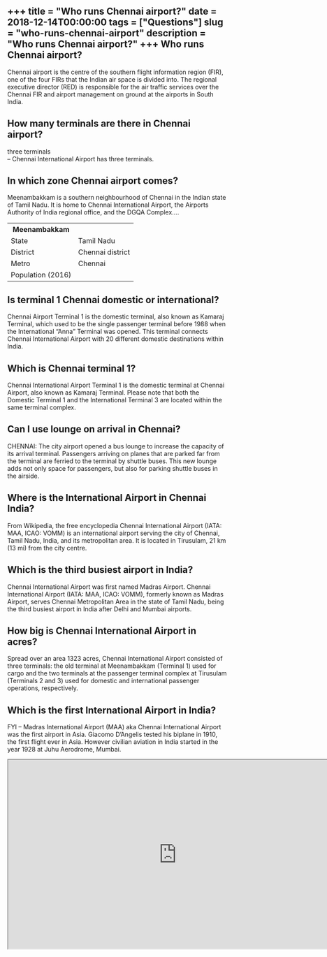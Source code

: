 +++
title = "Who runs Chennai airport?"
date = 2018-12-14T00:00:00
tags = ["Questions"]
slug = "who-runs-chennai-airport"
description = "Who runs Chennai airport?"
+++
Who runs Chennai airport?
-------------------------

Chennai airport is the centre of the southern flight information region (FIR), one of the four FIRs that the Indian air space is divided into. The regional executive director (RED) is responsible for the air traffic services over the Chennai FIR and airport management on ground at the airports in South India.

How many terminals are there in Chennai airport?
------------------------------------------------

three terminals  
– Chennai International Airport has three terminals.

In which zone Chennai airport comes?
------------------------------------

Meenambakkam is a southern neighbourhood of Chennai in the Indian state of Tamil Nadu. It is home to Chennai International Airport, the Airports Authority of India regional office, and the DGQA Complex….

<table><tr><th>Meenambakkam</th></tr><tr><td>State</td><td>Tamil Nadu</td></tr><tr><td>District</td><td>Chennai district</td></tr><tr><td>Metro</td><td>Chennai</td></tr><tr><td>Population (2016)</td></tr></table>

Is terminal 1 Chennai domestic or international?
------------------------------------------------

Chennai Airport Terminal 1 is the domestic terminal, also known as Kamaraj Terminal, which used to be the single passenger terminal before 1988 when the International “Anna” Terminal was opened. This terminal connects Chennai International Airport with 20 different domestic destinations within India.

Which is Chennai terminal 1?
----------------------------

Chennai International Airport Terminal 1 is the domestic terminal at Chennai Airport, also known as Kamaraj Terminal. Please note that both the Domestic Terminal 1 and the International Terminal 3 are located within the same terminal complex.

Can I use lounge on arrival in Chennai?
---------------------------------------

CHENNAI: The city airport opened a bus lounge to increase the capacity of its arrival terminal. Passengers arriving on planes that are parked far from the terminal are ferried to the terminal by shuttle buses. This new lounge adds not only space for passengers, but also for parking shuttle buses in the airside.

Where is the International Airport in Chennai India?
----------------------------------------------------

From Wikipedia, the free encyclopedia Chennai International Airport (IATA: MAA, ICAO: VOMM) is an international airport serving the city of Chennai, Tamil Nadu, India, and its metropolitan area. It is located in Tirusulam, 21 km (13 mi) from the city centre.

Which is the third busiest airport in India?
--------------------------------------------

Chennai International Airport was first named Madras Airport. Chennai International Airport (IATA: MAA, ICAO: VOMM), formerly known as Madras Airport, serves Chennai Metropolitan Area in the state of Tamil Nadu, being the third busiest airport in India after Delhi and Mumbai airports.

How big is Chennai International Airport in acres?
--------------------------------------------------

Spread over an area 1323 acres, Chennai International Airport consisted of three terminals: the old terminal at Meenambakkam (Terminal 1) used for cargo and the two terminals at the passenger terminal complex at Tirusulam (Terminals 2 and 3) used for domestic and international passenger operations, respectively.

Which is the first International Airport in India?
--------------------------------------------------

FYI – Madras International Airport (MAA) aka Chennai International Airport was the first airport in Asia. Giacomo D’Angelis tested his biplane in 1910, the first flight ever in Asia. However civilian aviation in India started in the year 1928 at Juhu Aerodrome, Mumbai.

<iframe allow="accelerometer; autoplay; clipboard-write; encrypted-media; gyroscope; picture-in-picture" allowfullscreen="" class="__youtube_prefs__  epyt-is-override  no-lazyload" data-no-lazy="1" data-origheight="433" data-origwidth="770" data-skipgform_ajax_framebjll="" height="433" id="_ytid_13628" loading="lazy" src="https://www.youtube.com/embed/YZVZ9BDERb4?enablejsapi=1&autoplay=0&cc_load_policy=0&cc_lang_pref=&iv_load_policy=1&loop=0&modestbranding=0&rel=1&fs=1&playsinline=0&autohide=2&theme=dark&color=red&controls=1&" title="YouTube player" width="770"></iframe>